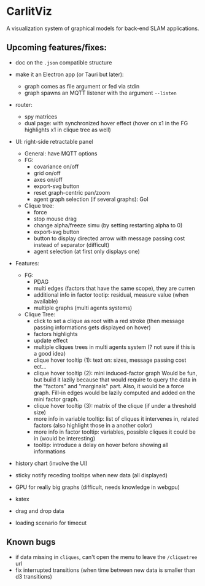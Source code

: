 # CarlitViz

A visualization system of graphical models for back-end SLAM applications.

## Upcoming features/fixes:

- doc on the `.json` compatible structure

- make it an Electron app (or Tauri but later):
  - graph comes as file argument or fed via stdin
  - graph spawns an MQTT listener with the argument `--listen`

- router:
  - spy matrices
  - dual page: with synchronized hover effect (hover on x1 in the FG highlights
    x1 in clique tree as well)

- UI: right-side retractable panel
  - General: have MQTT options
  - FG:
    - covariance on/off
    - grid on/off
    - axes on/off
    - export-svg button
    - reset graph-centric pan/zoom
    - agent graph selection (if several graphs): GoI
  - Clique tree:
    - force
    - stop mouse drag
    - change alpha/freeze simu (by setting restarting alpha to 0)
    - export-svg button
    - button to display directed arrow with message passing cost instead of separator (difficult)
    - agent selection (at first only displays one)

- Features:
  - FG:
    - PDAG
    - multi edges (factors that have the same scope), they are curren
    - additional info in factor tootip: residual, measure value (when available)
    - multiple graphs (multi agents systems)
  - Clique Tree:
    - click to set a clique as root with a red stroke (then message passing
      informations gets displayed on hover)
    - factors highlights
    - update effect
    - multiple cliques trees in multi agents system (? not sure if this is a good idea)
    - clique hover tooltip (1): text on: sizes, message passing cost ect...
    - clique hover tooltip (2): mini induced-factor graph Would be fun, but
      build it lazily because that would require to query the data in the
      "factors" and "marginals" part. Also, it would be a force graph. Fill-in
      edges would be lazily computed and added on the mini factor graph.
    - clique hover tooltip (3): matrix of the clique (if under a threshold size)
    - more info in variable tooltip: list of cliques it intervenes in, related
      factors (also highlight those in a another color)
    - more info in factor tooltip: variables, possible cliques it could be in (would be interesting)
    - tooltip: introduce a delay on hover before showing all informations

- history chart (involve the UI)

- sticky notify receding tooltips when new data (all displayed)

- GPU for really big graphs (difficult, needs knowledge in webgpu)

- katex

- drag and drop data

- loading scenario for timecut

## Known bugs

- if data missing in `cliques`, can't open the menu to leave the `/cliquetree` url
- fix interrupted transitions (when time between new data is smaller than d3 transitions)
